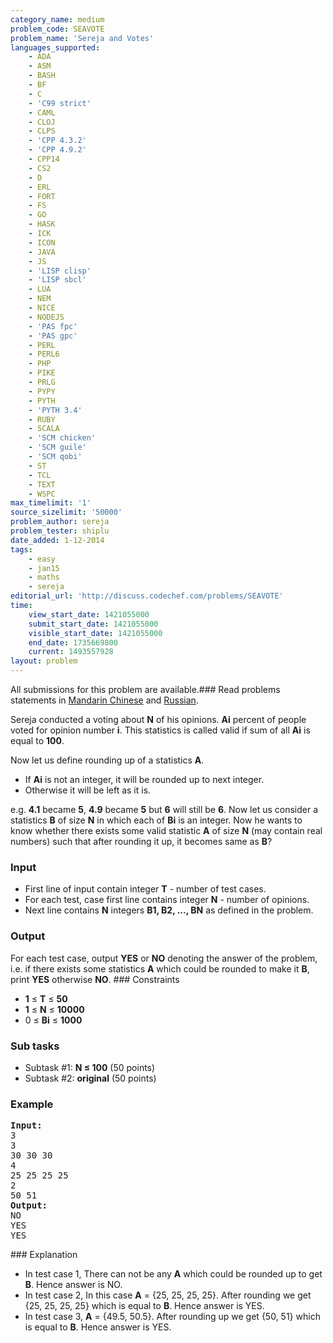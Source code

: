 ```yaml
---
category_name: medium
problem_code: SEAVOTE
problem_name: 'Sereja and Votes'
languages_supported:
    - ADA
    - ASM
    - BASH
    - BF
    - C
    - 'C99 strict'
    - CAML
    - CLOJ
    - CLPS
    - 'CPP 4.3.2'
    - 'CPP 4.9.2'
    - CPP14
    - CS2
    - D
    - ERL
    - FORT
    - FS
    - GO
    - HASK
    - ICK
    - ICON
    - JAVA
    - JS
    - 'LISP clisp'
    - 'LISP sbcl'
    - LUA
    - NEM
    - NICE
    - NODEJS
    - 'PAS fpc'
    - 'PAS gpc'
    - PERL
    - PERL6
    - PHP
    - PIKE
    - PRLG
    - PYPY
    - PYTH
    - 'PYTH 3.4'
    - RUBY
    - SCALA
    - 'SCM chicken'
    - 'SCM guile'
    - 'SCM qobi'
    - ST
    - TCL
    - TEXT
    - WSPC
max_timelimit: '1'
source_sizelimit: '50000'
problem_author: sereja
problem_tester: shiplu
date_added: 1-12-2014
tags:
    - easy
    - jan15
    - maths
    - sereja
editorial_url: 'http://discuss.codechef.com/problems/SEAVOTE'
time:
    view_start_date: 1421055000
    submit_start_date: 1421055000
    visible_start_date: 1421055000
    end_date: 1735669800
    current: 1493557928
layout: problem
---
```

All submissions for this problem are available.###  Read problems statements in [Mandarin Chinese](http://www.codechef.com/download/translated/JAN15/mandarin/SEAVOTE.pdf) and [Russian](http://www.codechef.com/download/translated/JAN15/russian/SEAVOTE.pdf).

Sereja conducted a voting about **N** of his opinions. **Ai** percent of people voted for opinion number **i**. This statistics is called valid if sum of all **Ai** is equal to **100**.

Now let us define rounding up of a statistics **A**.

- If **Ai** is not an integer, it will be rounded up to next integer.
- Otherwise it will be left as it is.

e.g. **4.1** became **5**, **4.9** became **5** but **6** will still be **6**. Now let us consider a statistics **B** of size **N** in which each of **Bi** is an integer. Now he wants to know whether there exists some valid statistic **A** of size **N** (may contain real numbers) such that after rounding it up, it becomes same as **B**?

### Input

- First line of input contain integer **T** - number of test cases.
- For each test, case first line contains integer **N** - number of opinions.
- Next line contains **N** integers **B1, B2, ..., BN** as defined in the problem.

### Output

For each test case, output **YES** or **NO** denoting the answer of the problem, i.e. if there exists some statistics **A** which could be rounded to make it **B**, print **YES** otherwise **NO**. ### Constraints

- **1** ≤ **T** ≤ **50**
- **1** ≤ **N** ≤ **10000**
- 0 ≤ **Bi** ≤ **1000**

### Sub tasks

- Subtask #1: **N ≤ 100** (50 points)
- Subtask #2: **original** (50 points)

### Example

<pre><b>Input:</b>
3
3
30 30 30
4
25 25 25 25
2
50 51
<b>Output:</b>
NO
YES
YES
</pre>### Explanation

- In test case 1, There can not be any **A** which could be rounded up to get **B**. Hence answer is NO.
- In test case 2, In this case **A** = {25, 25, 25, 25}. After rounding we get {25, 25, 25, 25} which is equal to **B**. Hence answer is YES.
- In test case 3, **A** = {49.5, 50.5}. After rounding up we get {50, 51} which is equal to **B**. Hence answer is YES.
